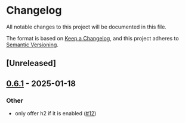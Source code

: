 # Changelog

All notable changes to this project will be documented in this file.

The format is based on [Keep a Changelog](https://keepachangelog.com/en/1.0.0/),
and this project adheres to [Semantic Versioning](https://semver.org/spec/v2.0.0.html).

## [Unreleased]

## [0.6.1](https://github.com/User65k/generic-async-http-client/compare/v0.6.0...v0.6.1) - 2025-01-18

### Other

- only offer h2 if it is enabled ([#12](https://github.com/User65k/generic-async-http-client/pull/12))
